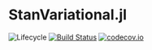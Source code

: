 # StanVariational.jl

![Lifecycle](https://img.shields.io/badge/lifecycle-experimental-orange.svg)<!--
![Lifecycle](https://img.shields.io/badge/lifecycle-maturing-blue.svg)
![Lifecycle](https://img.shields.io/badge/lifecycle-stable-green.svg)
![Lifecycle](https://img.shields.io/badge/lifecycle-retired-orange.svg)
![Lifecycle](https://img.shields.io/badge/lifecycle-archived-red.svg)
![Lifecycle](https://img.shields.io/badge/lifecycle-dormant-blue.svg) -->
[![Build Status](https://travis-ci.com/goedman/StanVariational.jl.svg?branch=master)](https://travis-ci.com/goedman/StanVariational.jl)
[![codecov.io](http://codecov.io/github/goedman/StanVariational.jl/coverage.svg?branch=master)](http://codecov.io/github/goedman/StanVariational.jl?branch=master)
